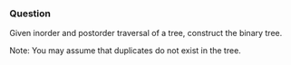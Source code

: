 ### Question

Given inorder and postorder traversal of a tree, construct the binary tree.

Note:
You may assume that duplicates do not exist in the tree.
